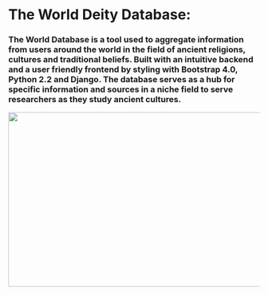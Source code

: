 # The World Deity Database:
<h3> The World Database is a tool used to aggregate information from users around the world in the field of ancient religions, cultures and traditional beliefs. Built with an intuitive backend and a user friendly frontend by styling with Bootstrap 4.0, Python 2.2 and Django. The database serves as a hub for specific information and sources in a niche field to serve researchers as they study ancient cultures.</h3>

<img src="https://github.com/JpBongiovanni/World_Deity_Database/blob/main/movies/log_in_homepage_intro.gif" width="530" height="350" />
